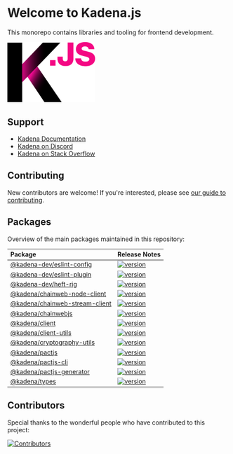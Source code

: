 # Welcome to Kadena.js

This monorepo contains libraries and tooling for frontend development.

<picture>
  <source srcset="./common/images/Kadena.JS_logo-white.png" media="(prefers-color-scheme: dark)"/>
  <img src="./common/images/Kadena.JS_logo-black.png" width="200" alt="kadena.js logo" />
</picture>

## Support

- [Kadena Documentation][1]
- [Kadena on Discord][2]
- [Kadena on Stack Overflow][3]

## Contributing

New contributors are welcome! If you're interested, please see [our guide to
contributing][4].

## Packages

Overview of the main packages maintained in this repository:

<!--packageTable start -->

| Package                              | Release Notes        |
| :----------------------------------- | :------------------- |
| [@kadena-dev/eslint-config][5]       | [![version][7]][6]   |
| [@kadena-dev/eslint-plugin][8]       | [![version][10]][9]  |
| [@kadena-dev/heft-rig][11]           | [![version][13]][12] |
| [@kadena/chainweb-node-client][14]   | [![version][16]][15] |
| [@kadena/chainweb-stream-client][17] | [![version][19]][18] |
| [@kadena/chainwebjs][20]             | [![version][22]][21] |
| [@kadena/client][23]                 | [![version][25]][24] |
| [@kadena/client-utils][26]           | [![version][28]][27] |
| [@kadena/cryptography-utils][29]     | [![version][31]][30] |
| [@kadena/pactjs][32]                 | [![version][34]][33] |
| [@kadena/pactjs-cli][35]             | [![version][37]][36] |
| [@kadena/pactjs-generator][38]       | [![version][40]][39] |
| [@kadena/types][41]                  | [![version][43]][42] |

<!--packageTable end -->

## Contributors

Special thanks to the wonderful people who have contributed to this project:

[![Contributors][45]][44]

[1]: https://docs.kadena.io
[2]: https://discord.io/kadena
[3]: https://stackoverflow.com/questions/tagged/kadena
[4]: ./CONTRIBUTING.md
[5]:
  https://github.com/kadena-community/kadena.js/tree/main/packages/tools/eslint-config
[6]: packages/tools/eslint-config/CHANGELOG.md
[7]: https://img.shields.io/npm/v/@kadena-dev/eslint-config.svg
[8]:
  https://github.com/kadena-community/kadena.js/tree/main/packages/tools/eslint-plugin
[9]: packages/tools/eslint-plugin/CHANGELOG.md
[10]: https://img.shields.io/npm/v/@kadena-dev/eslint-plugin.svg
[11]:
  https://github.com/kadena-community/kadena.js/tree/main/packages/tools/heft-rig
[12]: packages/tools/heft-rig/CHANGELOG.md
[13]: https://img.shields.io/npm/v/@kadena-dev/heft-rig.svg
[14]:
  https://github.com/kadena-community/kadena.js/tree/main/packages/libs/chainweb-node-client
[15]: packages/libs/chainweb-node-client/CHANGELOG.md
[16]: https://img.shields.io/npm/v/@kadena/chainweb-node-client.svg
[17]:
  https://github.com/kadena-community/kadena.js/tree/main/packages/libs/chainweb-stream-client
[18]: packages/libs/chainweb-stream-client/CHANGELOG.md
[19]: https://img.shields.io/npm/v/@kadena/chainweb-stream-client.svg
[20]:
  https://github.com/kadena-community/kadena.js/tree/main/packages/libs/chainwebjs
[21]: packages/libs/chainwebjs/CHANGELOG.md
[22]: https://img.shields.io/npm/v/@kadena/chainwebjs.svg
[23]:
  https://github.com/kadena-community/kadena.js/tree/main/packages/libs/client
[24]: packages/libs/client/CHANGELOG.md
[25]: https://img.shields.io/npm/v/@kadena/client.svg
[26]:
  https://github.com/kadena-community/kadena.js/tree/main/packages/libs/client-utils
[27]: packages/libs/client-utils/CHANGELOG.md
[28]: https://img.shields.io/npm/v/@kadena/client-utils.svg
[29]:
  https://github.com/kadena-community/kadena.js/tree/main/packages/libs/cryptography-utils
[30]: packages/libs/cryptography-utils/CHANGELOG.md
[31]: https://img.shields.io/npm/v/@kadena/cryptography-utils.svg
[32]:
  https://github.com/kadena-community/kadena.js/tree/main/packages/libs/pactjs
[33]: packages/libs/pactjs/CHANGELOG.md
[34]: https://img.shields.io/npm/v/@kadena/pactjs.svg
[35]:
  https://github.com/kadena-community/kadena.js/tree/main/packages/tools/pactjs-cli
[36]: packages/tools/pactjs-cli/CHANGELOG.md
[37]: https://img.shields.io/npm/v/@kadena/pactjs-cli.svg
[38]:
  https://github.com/kadena-community/kadena.js/tree/main/packages/libs/pactjs-generator
[39]: packages/libs/pactjs-generator/CHANGELOG.md
[40]: https://img.shields.io/npm/v/@kadena/pactjs-generator.svg
[41]:
  https://github.com/kadena-community/kadena.js/tree/main/packages/libs/types
[42]: packages/libs/types/CHANGELOG.md
[43]: https://img.shields.io/npm/v/@kadena/types.svg
[44]: https://github.com/kadena-community/kadena.js/graphs/contributors
[45]: https://contrib.rocks/image?repo=kadena-community/kadena.js
